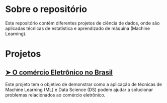 # Sobre o repositório

Este repositório contêm diferentes projetos de ciência de dados, onde são aplicadas técnicas de estatística e aprendizado de  máquina (Machine Learning).

# Projetos

## [➤ O comércio Eletrônico no Brasil](https://github.com/pedrohrafael/data-science/tree/main/projects/brazilian-ecommerce)

Este projeto tem o objetivo de demonstrar como a aplicação de técnicas de Machine Learning (ML) e Data Science (DS) podem ajudar a solucionar problemas relacionados ao comércio eletrônico.
